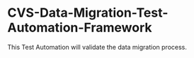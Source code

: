 # CVS-Data-Migration-Test-Automation-Framework

This Test Automation will validate the data migration process.
